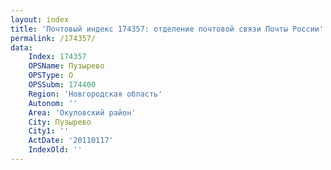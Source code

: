 ```yaml
---
layout: index
title: 'Почтовый индекс 174357: отделение почтовой связи Почты России'
permalink: /174357/
data:
    Index: 174357
    OPSName: Пузырево
    OPSType: О
    OPSSubm: 174400
    Region: 'Новгородская область'
    Autonom: ''
    Area: 'Окуловский район'
    City: Пузырево
    City1: ''
    ActDate: '20110117'
    IndexOld: ''
---
```


